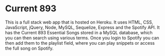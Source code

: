 # Current 893

This is a full stack web app that is hosted on Heroku. It uses HTML, CSS, JavaScript, jQuery, Node, MySQL, Sequelize, Express and the Spotify API. It has the Current 893 Essential Songs stored in a MySQL database, which you can then search using various terms. Once you login to Spotify you can then add them to the playlist field, where you can play snippets or access the full song on Spotify. 
